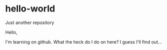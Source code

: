 # hello-world
Just another repository

Hello,

I'm learning on github.
What the heck do I do on here?
I guess I'll find out...
